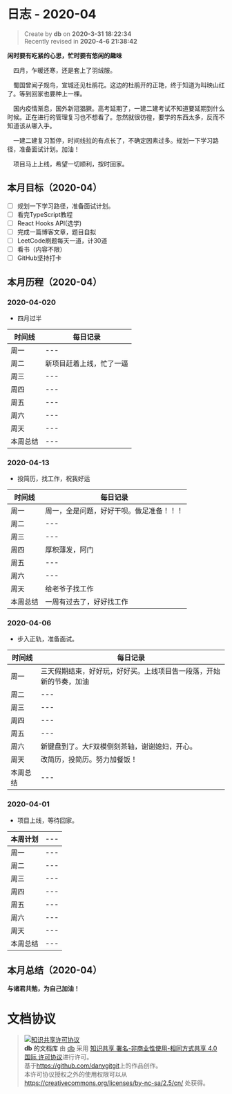 日志 - 2020-04
===

> Create by **db** on **2020-3-31 18:22:34**  
> Recently revised in **2020-4-6 21:38:42**

**闲时要有吃紧的心思，忙时要有悠闲的趣味**

<!-- 一建复习开始时间：2019-12-16 -->

&emsp;四月，乍暖还寒，还是套上了羽绒服。

&emsp;蜀国曾闻子规鸟，宣城还见杜鹃花。这边的杜鹃开的正艳，终于知道为叫映山红了。等到回家也要种上一棵。

&emsp;国内疫情渐息，国外新冠猖獗。高考延期了，一建二建考试不知道要延期到什么时候。正在进行的管理复习也不想看了。忽然就很彷徨，要学的东西太多，反而不知道该从哪入手。

&emsp;一建二建复习暂停，时间线拉的有点长了，不确定因素过多。规划一下学习路径，准备面试计划。加油！

&emsp;项目马上上线，希望一切顺利，按时回家。


## 本月目标（2020-04）

* [ ] 规划一下学习路径，准备面试计划。
* [ ] 看完TypeScript教程
* [ ] React Hooks API(选学)
* [ ] 完成一篇博客文章，题目自拟
* [ ] LeetCode刷题每天一道，计30道
* [ ] 看书（内容不限）
* [ ] GitHub坚持打卡

## 本月历程（2020-04）

<!-- ### 2020-04-01

- slogan

| 时间线     | 每日记录 |
| -------- | ------------- |
| 周一     | ---           |
| 周二     | ---           |
| 周三     | ---           |
| 周四     | ---           |
| 周五     | ---           |
| 周六     | ---           |
| 周天     | ---           |
| 本周总结 | ---           |--> 
### 2020-04-020

- 四月过半

| 时间线     | 每日记录 |
| -------- | ------------- |
| 周一     | ---           |
| 周二     | 新项目赶着上线，忙了一逼           |
| 周三     | ---           |
| 周四     | ---           |
| 周五     | ---           |
| 周六     | ---           |
| 周天     | ---           |
| 本周总结 | ---           | 
### 2020-04-13

- 投简历，找工作，祝我好运

| 时间线 | 每日记录 |
| -------- | --- |
| 周一     | 周一，全是问题，好好干呗。做足准备！！！|
| 周二     | --- |
| 周三     | --- |
| 周四     | 厚积薄发，阿门 |
| 周五     | --- |
| 周六     | --- |
| 周天     | 给老爷子找工作 |
| 本周总结 | 一周有过去了，好好找工作 | 

### 2020-04-06

- 步入正轨，准备面试。

| 时间线   | 每日记录                                                           |
| -------- | ------------------------------------------------------------------ |
| 周一     | 三天假期结束，好好玩，好好买。上线项目告一段落，开始新的节奏，加油 |
| 周二     | ---                                                                |
| 周三     | ---                                                                |
| 周四     | ---                                                                |
| 周五     | ---                                                                |
| 周六     | 新键盘到了。大F双模侧刻茶轴，谢谢媳妇，开心。                      |
| 周天     | 改简历，投简历。努力加餐饭！                                       |
| 本周总结 | ---                                                                |

### 2020-04-01

- 项目上线，等待回家。

| 本周计划 | --- |
| -------- | --- |
| 周一     | --- |
| 周二     | --- |
| 周三     | --- |
| 周四     | --- |
| 周五     | --- |
| 周六     | --- |
| 周天     | --- |
| 本周总结 | --- |

## 本月总结（2020-04）


**与诸君共勉，为自己加油！**

# 文档协议 
> <a rel="license" href="http://creativecommons.org/licenses/by-nc-sa/4.0/"><img alt="知识共享许可协议" style="border-width:0" src="https://i.creativecommons.org/l/by-nc-sa/4.0/88x31.png" /></a><br /><a xmlns:dct="http://purl.org/dc/terms/" property="dct:title">**db** 的文档库</a> 由 <a xmlns:cc="http://creativecommons.org/ns#" href="db" property="cc:attributionName" rel="cc:attributionURL">db</a> 采用 <a rel="license" href="http://creativecommons.org/licenses/by-nc-sa/4.0/">知识共享 署名-非商业性使用-相同方式共享 4.0 国际 许可协议</a>进行许可。<br />基于<a xmlns:dct="http://purl.org/dc/terms/" href="https://github.com/danygitgit" rel="dct:source">https://github.com/danygitgit</a>上的作品创作。<br />本许可协议授权之外的使用权限可以从 <a xmlns:cc="http://creativecommons.org/ns#" href="https://creativecommons.org/licenses/by-nc-sa/2.5/cn/" rel="cc:morePermissions">https://creativecommons.org/licenses/by-nc-sa/2.5/cn/</a> 处获得。
